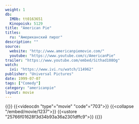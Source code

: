 ```yaml
---
weight: 1
db:
  IMDb: tt0163651
  Kinopoisk: 5129
title: "American Pie"
titles: 
  ru: "Американский пирог"
description: ""
source: 
  website: "http://www.americanpiemovie.com/"
  youtube: "https://www.youtube.com/c/AmericanPie"
trailer: "https://www.youtube.com/embed/Sithad108Og"
watch:
  ivi: "https://www.ivi.ru/watch/114962"
publisher: "Universal Pictures"
date: 1999-07-07
tags: ["Comedy"]
category: "americanpie"
layout: movie
---
```

{{<players>}}
    {{<videocdn "type"="movie" "code"="703">}}
    {{<collapse "/embed/movie/1237">}}
    {{<ustore "25766f01628f3d34b93a36a2301dffc9">}}
{{</players>}}
